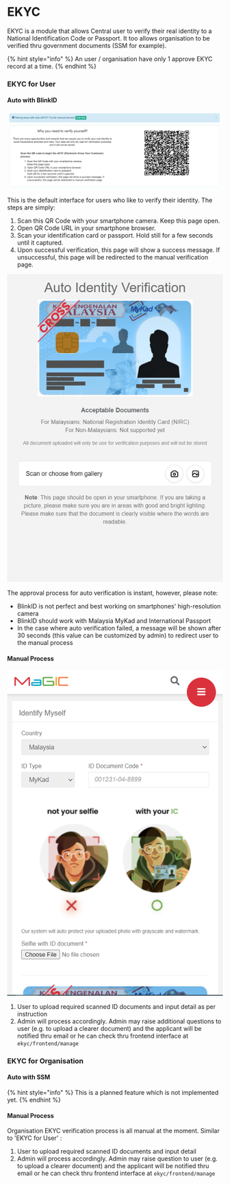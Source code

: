 # EKYC

EKYC is a module that allows Central user to verify their real identity to a National Identification Code or Passport. It too allows organisation to be verified thru government documents \(SSM for example\).

{% hint style="info" %}
An user / organisation have only 1 approve EKYC record at a time. 
{% endhint %}

### EKYC for User

#### Auto with BlinkID

![](../../.gitbook/assets/screenshot-2021-03-31-at-9.06.15-am.png)

This is the default interface for users who like to verify their identity. The steps are simply:

1. Scan this QR Code with your smartphone camera. Keep this page open.
2. Open QR Code URL in your smartphone browser.
3. Scan your identification card or passport. Hold still for a few seconds until it captured.
4. Upon successful verification, this page will show a success message. If unsuccessful, this page will be redirected to the manual verification page.

![](../../.gitbook/assets/capture2.png)

The approval process for auto verification is instant, however, please note:

* BlinkID is not perfect and best working on smartphones' high-resolution camera
* BlinkID should work with Malaysia MyKad and International Passport
* In the case where auto verification failed, a message will be shown after 30 seconds \(this value can be customized by admin\) to redirect user to the manual process

#### Manual Process

![](../../.gitbook/assets/capture3.png)

1. User to upload required scanned ID documents and input detail as per instruction
2. Admin will process accordingly. Admin may raise additional questions to user \(e.g. to upload a clearer document\) and the applicant will be notified thru email or he can check thru frontend interface at  `ekyc/frontend/manage`

### EKYC for Organisation

#### Auto with SSM

{% hint style="info" %}
This is a planned feature which is not implemented yet.
{% endhint %}

#### Manual Process

Organisation EKYC verification process is all manual at the moment. Similar to 'EKYC for User' :

1. User to upload required scanned ID documents and input detail
2. Admin will process accordingly. Admin may raise question to user \(e.g. to upload a clearer document\) and the applicant will be notified thru email or he can check thru frontend interface at  `ekyc/frontend/manage`

